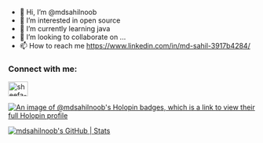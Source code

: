 - 👋 Hi, I’m @mdsahilnoob
- 👀 I’m interested in open source
- 🌱 I’m currently learning java
- 💞️ I’m looking to collaborate on ...
- 📫 How to reach me https://www.linkedin.com/in/md-sahil-3917b4284/

<h3 align="left">Connect with me:</h3>
<p align="left">
<a href="https://www.linkedin.com/in/md-sahil-3917b4284/" target="blank"><img align="center" src="https://raw.githubusercontent.com/rahuldkjain/github-profile-readme-generator/master/src/images/icons/Social/linked-in-alt.svg" alt="sheefa-naaz" height="30" width="40" /></a>
</p>

[![An image of @mdsahilnoob's Holopin badges, which is a link to view their full Holopin profile](https://holopin.me/mdsahilnoob)](https://holopin.io/@mdsahilnoob)

[![mdsahilnoob's GitHub | Stats](https://stats.quine.sh/mdsahilnoob/github?theme=dark)](https://quine.sh?utm_source=widgets&utm_campaign=mdsahilnoob)
<!---
mdsahilnoob/mdsahilnoob is a ✨ special ✨ repository because its `README.md` (this file) appears on your GitHub profile.
You can click the Preview link to take a look at your changes.
--->
